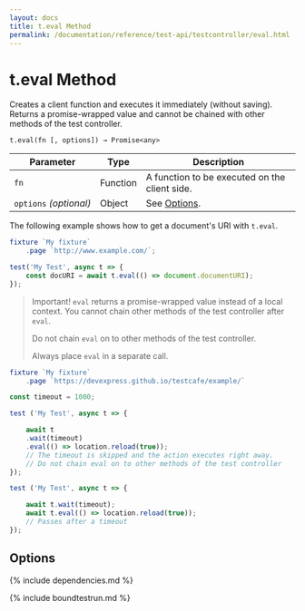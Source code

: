 ```yaml
---
layout: docs
title: t.eval Method
permalink: /documentation/reference/test-api/testcontroller/eval.html
---
```

# t.eval Method

Creates a client function and executes it immediately (without saving). Returns a promise-wrapped value and cannot be chained with other methods of the test controller.

```text
t.eval(fn [, options]) → Promise<any>
```

Parameter              | Type     | Description
---------------------- | -------- | --------------------------------------------------------------------------
`fn`                   | Function | A function to be executed on the client side.
`options`&#160;*(optional)* | Object   | See [Options](#options).

The following example shows how to get a document's URI with `t.eval`.

```js
fixture `My fixture`
    .page `http://www.example.com/`;

test('My Test', async t => {
    const docURI = await t.eval(() => document.documentURI);
});
```

> Important! `eval` returns a promise-wrapped value instead of a local context. You cannot chain other methods of the test controller after `eval`.
>
> Do not chain `eval` on to other methods of the test controller.
>
> Always place `eval` in a separate call.

```js
fixture `My fixture`
    .page `https://devexpress.github.io/testcafe/example/`

const timeout = 1000;

test ('My Test', async t => {

    await t
    .wait(timeout)
    .eval(() => location.reload(true));
    // The timeout is skipped and the action executes right away.
    // Do not chain eval on to other methods of the test controller
});

test ('My Test', async t => {

    await t.wait(timeout);
    await t.eval(() => location.reload(true));
    // Passes after a timeout
});
```

## Options

{% include dependencies.md %}

{% include boundtestrun.md %}
